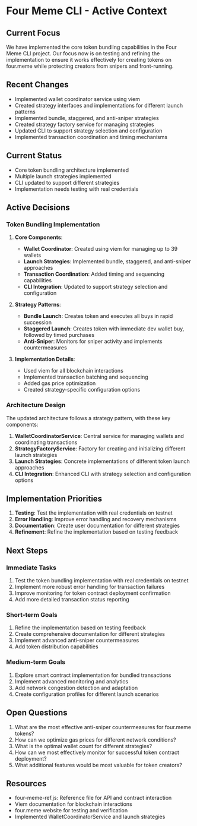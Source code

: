 # Four Meme CLI - Active Context

## Current Focus

We have implemented the core token bundling capabilities in the Four Meme CLI project. Our focus now is on testing and refining the implementation to ensure it works effectively for creating tokens on four.meme while protecting creators from snipers and front-running.

## Recent Changes

- Implemented wallet coordinator service using viem
- Created strategy interfaces and implementations for different launch patterns
- Implemented bundle, staggered, and anti-sniper strategies
- Created strategy factory service for managing strategies
- Updated CLI to support strategy selection and configuration
- Implemented transaction coordination and timing mechanisms

## Current Status

- Core token bundling architecture implemented
- Multiple launch strategies implemented
- CLI updated to support different strategies
- Implementation needs testing with real credentials

## Active Decisions

### Token Bundling Implementation

1. **Core Components**:

   - **Wallet Coordinator**: Created using viem for managing up to 39 wallets
   - **Launch Strategies**: Implemented bundle, staggered, and anti-sniper approaches
   - **Transaction Coordination**: Added timing and sequencing capabilities
   - **CLI Integration**: Updated to support strategy selection and configuration

2. **Strategy Patterns**:

   - **Bundle Launch**: Creates token and executes all buys in rapid succession
   - **Staggered Launch**: Creates token with immediate dev wallet buy, followed by timed purchases
   - **Anti-Sniper**: Monitors for sniper activity and implements countermeasures

3. **Implementation Details**:
   - Used viem for all blockchain interactions
   - Implemented transaction batching and sequencing
   - Added gas price optimization
   - Created strategy-specific configuration options

### Architecture Design

The updated architecture follows a strategy pattern, with these key components:

1. **WalletCoordinatorService**: Central service for managing wallets and coordinating transactions
2. **StrategyFactoryService**: Factory for creating and initializing different launch strategies
3. **Launch Strategies**: Concrete implementations of different token launch approaches
4. **CLI Integration**: Enhanced CLI with strategy selection and configuration options

## Implementation Priorities

1. **Testing**: Test the implementation with real credentials on testnet
2. **Error Handling**: Improve error handling and recovery mechanisms
3. **Documentation**: Create user documentation for different strategies
4. **Refinement**: Refine the implementation based on testing feedback

## Next Steps

### Immediate Tasks

1. Test the token bundling implementation with real credentials on testnet
2. Implement more robust error handling for transaction failures
3. Improve monitoring for token contract deployment confirmation
4. Add more detailed transaction status reporting

### Short-term Goals

1. Refine the implementation based on testing feedback
2. Create comprehensive documentation for different strategies
3. Implement advanced anti-sniper countermeasures
4. Add token distribution capabilities

### Medium-term Goals

1. Explore smart contract implementation for bundled transactions
2. Implement advanced monitoring and analytics
3. Add network congestion detection and adaptation
4. Create configuration profiles for different launch scenarios

## Open Questions

1. What are the most effective anti-sniper countermeasures for four.meme tokens?
2. How can we optimize gas prices for different network conditions?
3. What is the optimal wallet count for different strategies?
4. How can we most effectively monitor for successful token contract deployment?
5. What additional features would be most valuable for token creators?

## Resources

- four-meme-ref.js: Reference file for API and contract interaction
- Viem documentation for blockchain interactions
- four.meme website for testing and verification
- Implemented WalletCoordinatorService and launch strategies
